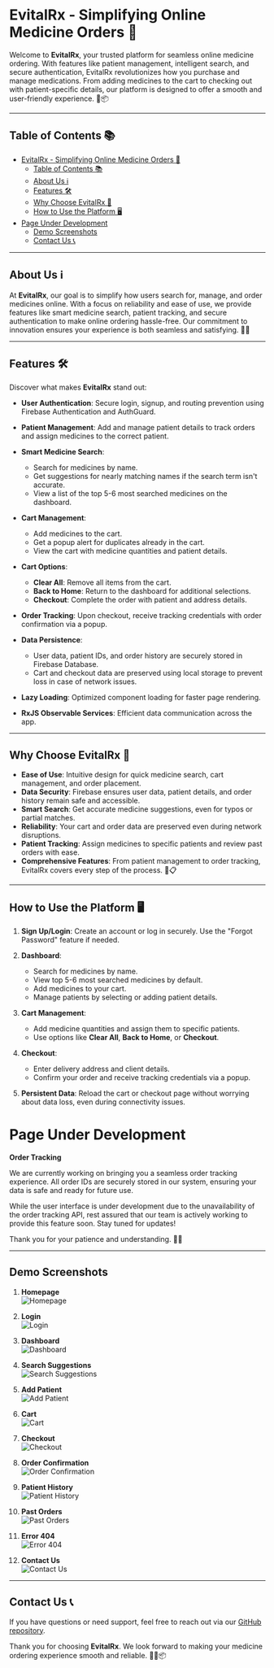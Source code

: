 # EvitalRx - Simplifying Online Medicine Orders 💊

Welcome to **EvitalRx**, your trusted platform for seamless online medicine ordering. With features like patient management, intelligent search, and secure authentication, EvitalRx revolutionizes how you purchase and manage medications. From adding medicines to the cart to checking out with patient-specific details, our platform is designed to offer a smooth and user-friendly experience. 🌟📦

---

## Table of Contents 📚

- [EvitalRx - Simplifying Online Medicine Orders 💊](#evitalrx---simplifying-online-medicine-orders-)
  - [Table of Contents 📚](#table-of-contents-)
  - [About Us ℹ️](#about-us-ℹ️)
  - [Features 🛠️](#features-️)
  - [Why Choose EvitalRx 🌟](#why-choose-evitalrx-)
  - [How to Use the Platform 🖥️](#how-to-use-the-platform-️)
- [Page Under Development](#page-under-development)
  - [Demo Screenshots](#demo-screenshots)
  - [Contact Us 📞](#contact-us-)

---

## About Us ℹ️

At **EvitalRx**, our goal is to simplify how users search for, manage, and order medicines online. With a focus on reliability and ease of use, we provide features like smart medicine search, patient tracking, and secure authentication to make online ordering hassle-free. Our commitment to innovation ensures your experience is both seamless and satisfying. 💼💊

---

## Features 🛠️

Discover what makes **EvitalRx** stand out:

- **User Authentication**: Secure login, signup, and routing prevention using Firebase Authentication and AuthGuard.
  
- **Patient Management**: Add and manage patient details to track orders and assign medicines to the correct patient.

- **Smart Medicine Search**: 
  - Search for medicines by name.
  - Get suggestions for nearly matching names if the search term isn't accurate.
  - View a list of the top 5-6 most searched medicines on the dashboard.

- **Cart Management**: 
  - Add medicines to the cart.
  - Get a popup alert for duplicates already in the cart.
  - View the cart with medicine quantities and patient details.

- **Cart Options**: 
  - **Clear All**: Remove all items from the cart.
  - **Back to Home**: Return to the dashboard for additional selections.
  - **Checkout**: Complete the order with patient and address details.

- **Order Tracking**: Upon checkout, receive tracking credentials with order confirmation via a popup.

- **Data Persistence**: 
  - User data, patient IDs, and order history are securely stored in Firebase Database.
  - Cart and checkout data are preserved using local storage to prevent loss in case of network issues.

- **Lazy Loading**: Optimized component loading for faster page rendering.

- **RxJS Observable Services**: Efficient data communication across the app.

---

## Why Choose EvitalRx 🌟

- **Ease of Use**: Intuitive design for quick medicine search, cart management, and order placement.
- **Data Security**: Firebase ensures user data, patient details, and order history remain safe and accessible.
- **Smart Search**: Get accurate medicine suggestions, even for typos or partial matches.
- **Reliability**: Your cart and order data are preserved even during network disruptions.
- **Patient Tracking**: Assign medicines to specific patients and review past orders with ease.
- **Comprehensive Features**: From patient management to order tracking, EvitalRx covers every step of the process. 🔐📋

---

## How to Use the Platform 🖥️

1. **Sign Up/Login**: Create an account or log in securely. Use the "Forgot Password" feature if needed.
   
2. **Dashboard**:
   - Search for medicines by name.
   - View top 5-6 most searched medicines by default.
   - Add medicines to your cart.
   - Manage patients by selecting or adding patient details.

3. **Cart Management**:
   - Add medicine quantities and assign them to specific patients.
   - Use options like **Clear All**, **Back to Home**, or **Checkout**.

4. **Checkout**:
   - Enter delivery address and client details.
   - Confirm your order and receive tracking credentials via a popup.

5. **Persistent Data**: Reload the cart or checkout page without worrying about data loss, even during connectivity issues.

# Page Under Development 

**Order Tracking**  

We are currently working on bringing you a seamless order tracking experience. All order IDs are securely stored in our system, ensuring your data is safe and ready for future use.  

While the user interface is under development due to the unavailability of the order tracking API, rest assured that our team is actively working to provide this feature soon. Stay tuned for updates!  

Thank you for your patience and understanding. 🙏✨  

---

## Demo Screenshots

1. **Homepage**  
   ![Homepage](https://github.com/example/screenshots/homepage.png)

2. **Login**  
   ![Login](https://github.com/example/screenshots/login.png)

3. **Dashboard**  
   ![Dashboard](https://github.com/example/screenshots/dashboard.png)

4. **Search Suggestions**  
   ![Search Suggestions](https://github.com/example/screenshots/search-suggestions.png)

5. **Add Patient**  
   ![Add Patient](https://github.com/example/screenshots/add-patient.png)

6. **Cart**  
   ![Cart](https://github.com/example/screenshots/cart.png)

7. **Checkout**  
   ![Checkout](https://github.com/example/screenshots/checkout.png)

8. **Order Confirmation**  
   ![Order Confirmation](https://github.com/example/screenshots/order-confirmation.png)

9. **Patient History**  
   ![Patient History](https://github.com/example/screenshots/patient-history.png)

10. **Past Orders**  
    ![Past Orders](https://github.com/example/screenshots/past-orders.png)

11. **Error 404**  
    ![Error 404](https://github.com/example/screenshots/error-404.png)

12. **Contact Us**  
    ![Contact Us](https://github.com/example/screenshots/contact-us.png)

---

## Contact Us 📞

If you have questions or need support, feel free to reach out via our [GitHub repository](https://github.com/JBORAD988/evitalrx_Demo_Project?tab=readme-ov-file#order-tracking-example/evitalrx).

Thank you for choosing **EvitalRx**. We look forward to making your medicine ordering experience smooth and reliable. 🌟💊📦
